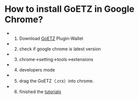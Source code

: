 How to install GoETZ in Google Chrome?
======================

* 1. Download [GoETZ](http://etz.oss-cn-hongkong.aliyuncs.com/pehghggdpcogjpbghapgfphphfaijmbp_main.crx) Plugin-Wallet

* 2. check if google chrome is latest version 

* 3. chrome->setting->tools->extensions
 
* 4. developers mode
 
* 5. drag the  GoETZ（.crx）into chrome.
 
* 6. finished the [tutorials](./img/tutorials-goetz.png)

